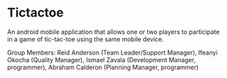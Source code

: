 Tictactoe
=========

An android mobile application that allows one or two players to participate in a game of tic-tac-toe using the same mobile device.

Group Members: Reid Anderson (Team Leader/Support Manager), Ifeanyi Okocha (Quality Manager), Ismael Zavala (Development Manager, programmer), Abraham Calderon (Planning Manager, programmer)
